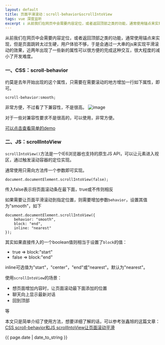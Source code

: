 ```yaml
---
layout: default
title: 页面平滑滚动：scroll-behavior&scrollIntoView
tags: vue 深度监听
excerpt : 从前我们在网页中会需要内容定位，或者返回顶部之类的功能，通常使用锚点来实现，但是页面跳转太过生硬，用户体验不够，于是会通过一大串的js来实现平滑滚动的效果，近两年出现了一些新的属性可以很方便的完成这种交互，很大程度的减小了开发难度。
---
```


从前我们在网页中会需要内容定位，或者返回顶部之类的功能，通常使用锚点来实现，但是页面跳转太过生硬，用户体验不够，于是会通过一大串的js来实现平滑滚动的效果，近两年出现了一些新的属性可以很方便的完成这种交互，很大程度的减小了开发难度。

### 一、CSS：scroll-behavior
约莫是去年开始出现的这个属性，只需要在需要滚动的地方增加一行如下属性，即可。
```
scroll-behavior:smooth;
```
非常方便，不过看了下兼容性，不是很高。
![image](https://seven777777.github.io/myblog/images/scroll1.png)

对于一些对兼容性要求不是很高的，可以使用，非常方便。

[可以点击查看简单的demo](https://codepen.io/seven77/pen/OaVZBj)


### 二、JS：scrollIntoView
`scrollIntoView()`方法是一个IE6浏览器也支持的原生JS API，可以让元素进入视区，通过触发滚动容器的定位实现。

通常使用只需向方法传一个参数即可实现。
```
document.documentElement.scrollIntoView(false);
```
传入false表示将页面滚动条在最下面，true或不传则相反

如果需要让页面平滑滚动到指定位置，则需要增加参数`behavior`，设置其值为"smooth"，如下
```
document.documentElement.scrollIntoView({
    behavior: "smooth",
    block: "end",
    inline: "nearest"
});
```
其实如果直接传入的一个boolean值则相当于设置了`block`的值：

+ true => block:"start"
+ false => block:"end"

inline可选值为"start"，"center"，"end"或"nearest"。默认为"nearest"。

使用`scrollIntoView`的场景：
+ 想页面增加内容时，让页面滚动最下面添加的位置
+ 聊天向上显示最新对话
+ 回到顶部

等

本文只是简单介绍了使用方法，想要详细了解的话，可以参考张鑫旭的这篇文章：[CSS scroll-behavior和JS scrollIntoView让页面滚动平滑](https://www.zhangxinxu.com/wordpress/2018/10/scroll-behavior-scrollintoview-平滑滚动)

<p>{{ page.date | date_to_string }}</p>
